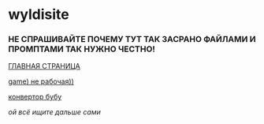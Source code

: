 # wyldisite
### НЕ СПРАШИВАЙТЕ ПОЧЕМУ ТУТ ТАК ЗАСРАНО ФАЙЛАМИ И ПРОМПТАМИ ТАК НУЖНО ЧЕСТНО!
[ГЛАВНАЯ СТРАНИЦА](https://wldoui.github.io/wyldisite/)

[game) не рабочая))](https://wldoui.github.io/wyldisite/game.html)

[конвертор бубу](https://wldoui.github.io/wyldisite/converter.html)

*ой всё ищите дальше сами*